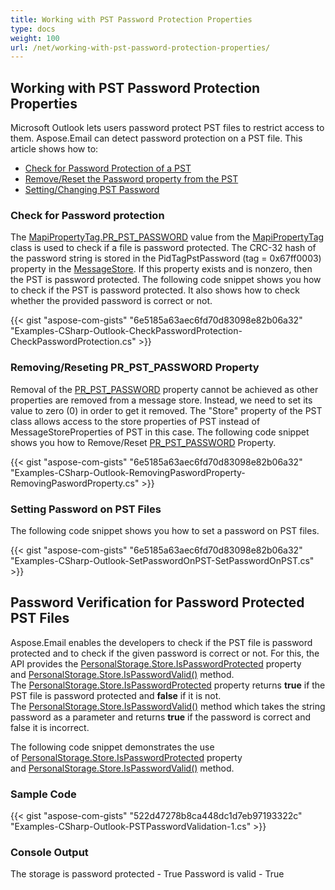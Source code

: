 ```yaml
---
title: Working with PST Password Protection Properties
type: docs
weight: 100
url: /net/working-with-pst-password-protection-properties/
---
```


## **Working with PST Password Protection Properties**
Microsoft Outlook lets users password protect PST files to restrict access to them. Aspose.Email can detect password protection on a PST file. This article shows how to:

- [Check for Password Protection of a PST](#check-for-password-protection)
- [Remove/Reset the Password property from the PST](#removingreseting-pr_pst_password-property)
- [Setting/Changing PST Password](#setting-password-on-pst-files)
### **Check for Password protection**
The [MapiPropertyTag.PR_PST_PASSWORD](https://reference.aspose.com/email/net/aspose.email.mapi.mapipropertytag.pr/pst/fields/password) value from the [MapiPropertyTag](https://reference.aspose.com/email/net/aspose.email.mapi/mapipropertytag) class is used to check if a file is password protected. The CRC-32 hash of the password string is stored in the PidTagPstPassword (tag = 0x67ff0003) property in the [MessageStore](https://reference.aspose.com/email/net/aspose.email.storage.pst/messagestore). If this property exists and is nonzero, then the PST is password protected. The following code snippet shows you how to check if the PST is password protected. It also shows how to check whether the provided password is correct or not.



{{< gist "aspose-com-gists" "6e5185a63aec6fd70d83098e82b06a32" "Examples-CSharp-Outlook-CheckPasswordProtection-CheckPasswordProtection.cs" >}}
### **Removing/Reseting PR_PST_PASSWORD Property**
Removal of the [PR_PST_PASSWORD](https://reference.aspose.com/email/net/aspose.email.mapi.mapipropertytag.pr/pst/fields/password) property cannot be achieved as other properties are removed from a message store. Instead, we need to set its value to zero (0) in order to get it removed. The "Store" property of the PST class allows access to the store properties of PST instead of MessageStoreProperties of PST in this case. The following code snippet shows you how to Remove/Reset [PR_PST_PASSWORD](https://reference.aspose.com/email/net/aspose.email.mapi.mapipropertytag.pr/pst/fields/password) Property.



{{< gist "aspose-com-gists" "6e5185a63aec6fd70d83098e82b06a32" "Examples-CSharp-Outlook-RemovingPaswordProperty-RemovingPaswordProperty.cs" >}}
### **Setting Password on PST Files**
The following code snippet shows you how to set a password on PST files.



{{< gist "aspose-com-gists" "6e5185a63aec6fd70d83098e82b06a32" "Examples-CSharp-Outlook-SetPasswordOnPST-SetPasswordOnPST.cs" >}}
## **Password Verification for Password Protected PST Files**
Aspose.Email enables the developers to check if the PST file is password protected and to check if the given password is correct or not. For this, the API provides the [PersonalStorage.Store.IsPasswordProtected](https://reference.aspose.com/email/net/aspose.email.storage.pst/messagestore/properties/ispasswordprotected) property and [PersonalStorage.Store.IsPasswordValid()](https://reference.aspose.com/email/net/aspose.email.storage.pst/messagestore/methods/ispasswordvalid) method. The [PersonalStorage.Store.IsPasswordProtected](https://reference.aspose.com/email/net/aspose.email.storage.pst/messagestore/properties/ispasswordprotected) property returns **true** if the PST file is password protected and **false** if it is not. The [PersonalStorage.Store.IsPasswordValid()](https://reference.aspose.com/email/net/aspose.email.storage.pst/messagestore/methods/ispasswordvalid) method which takes the string password as a parameter and returns **true** if the password is correct and false it is incorrect.

The following code snippet demonstrates the use of [PersonalStorage.Store.IsPasswordProtected](https://reference.aspose.com/email/net/aspose.email.storage.pst/messagestore/properties/ispasswordprotected) property and [PersonalStorage.Store.IsPasswordValid()](https://reference.aspose.com/email/net/aspose.email.storage.pst/messagestore/methods/ispasswordvalid) method.
### **Sample Code**
{{< gist "aspose-com-gists" "522d47278b8ca448dc1d7eb97193322c" "Examples-CSharp-Outlook-PSTPasswordValidation-1.cs" >}}
### **Console Output**
The storage is password protected - True
Password is valid - True

